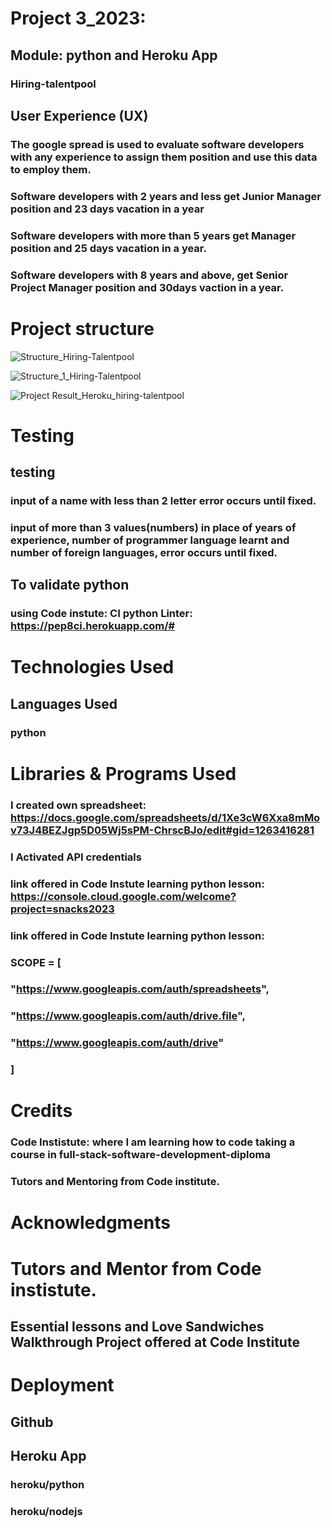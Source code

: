 # Project 3_2023: 
## Module: python and Heroku App
### Hiring-talentpool 

## User Experience (UX)

### The google spread is used to evaluate software developers with any experience to assign them position and use this data to employ them.
### Software developers with 2 years and less get Junior Manager position and 23 days vacation in a year
### Software developers with more  than 5 years get Manager position and 25 days vacation in a year.
### Software developers with 8 years and above, get  Senior Project Manager position and 30days vaction in a year.

# Project structure



![Structure_Hiring-Talentpool](https://github.com/Ngesila/hiring_talentpool/assets/126699411/697ffd00-aa2b-49f0-8aa2-ad2b795f1dc9)


![Structure_1_Hiring-Talentpool](https://github.com/Ngesila/hiring_talentpool/assets/126699411/b4b8aab9-8a47-4d4c-af99-981a8f35d5b8)

![Project Result_Heroku_hiring-talentpool](https://github.com/Ngesila/hiring_talentpool/assets/126699411/b35097a6-55ab-4506-a480-976b98ee3708)

# Testing

##  testing

### input of a name with less than 2 letter error occurs  until fixed.
### input of more than 3 values(numbers) in place of years of experience, number of programmer language learnt and number of foreign languages, error occurs until fixed.


## To validate python
### using Code instute: CI python Linter: https://pep8ci.herokuapp.com/#


# Technologies Used

## Languages Used

### python

# Libraries & Programs Used

### I created own spreadsheet: https://docs.google.com/spreadsheets/d/1Xe3cW6Xxa8mMov73J4BEZJgp5D05Wj5sPM-ChrscBJo/edit#gid=1263416281
### I Activated  API credentials
### link offered in Code Instute learning python lesson: https://console.cloud.google.com/welcome?project=snacks2023
### link offered in Code Instute learning python lesson:
###      SCOPE = [
###    "https://www.googleapis.com/auth/spreadsheets",
###    "https://www.googleapis.com/auth/drive.file",
###    "https://www.googleapis.com/auth/drive"
###    ]


# Credits

### Code Instistute: where I am learning how to code taking a course in full-stack-software-development-diploma
### Tutors and Mentoring from Code institute.



# Acknowledgments

# Tutors and Mentor from Code instistute.
## Essential lessons and Love Sandwiches Walkthrough Project offered at Code Institute

# Deployment

## Github
## Heroku App
### heroku/python
### heroku/nodejs



